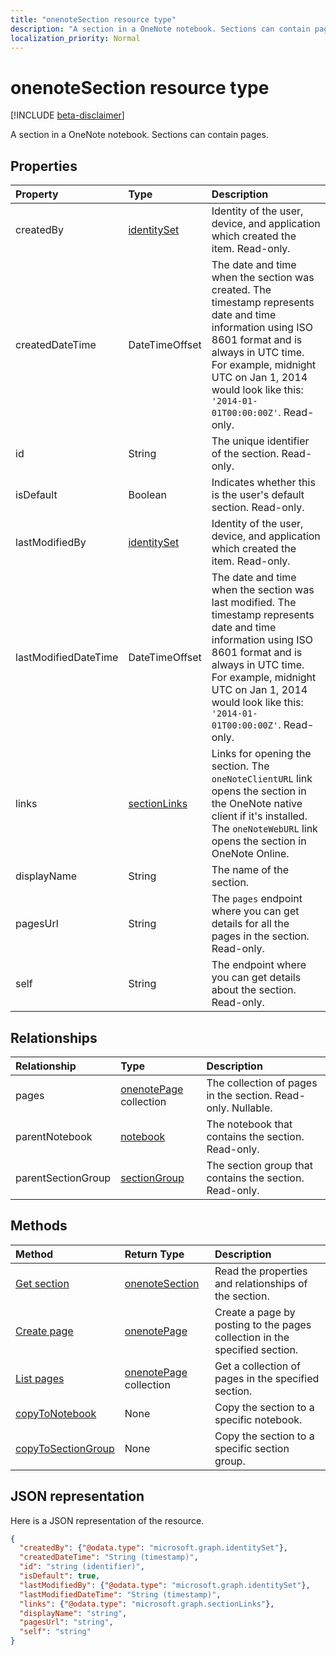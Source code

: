 ```yaml
---
title: "onenoteSection resource type"
description: "A section in a OneNote notebook. Sections can contain pages."
localization_priority: Normal
---
```


# onenoteSection resource type

[!INCLUDE [beta-disclaimer](../../includes/beta-disclaimer.md)]

A section in a OneNote notebook. Sections can contain pages.

## Properties
| Property	   | Type	|Description|
|:---------------|:--------|:----------|
|createdBy|[identitySet](identityset.md)|Identity of the user, device, and application which created the item. Read-only.|
|createdDateTime|DateTimeOffset|The date and time when the section was created. The timestamp represents date and time information using ISO 8601 format and is always in UTC time. For example, midnight UTC on Jan 1, 2014 would look like this: `'2014-01-01T00:00:00Z'`. Read-only.|
|id|String|The unique identifier of the section.  Read-only.|
|isDefault|Boolean|Indicates whether this is the user's default section. Read-only.|
|lastModifiedBy|[identitySet](identityset.md)|Identity of the user, device, and application which created the item. Read-only.|
|lastModifiedDateTime|DateTimeOffset|The date and time when the section was last modified. The timestamp represents date and time information using ISO 8601 format and is always in UTC time. For example, midnight UTC on Jan 1, 2014 would look like this: `'2014-01-01T00:00:00Z'`. Read-only.|
|links|[sectionLinks](sectionlinks.md)|Links for opening the section. The `oneNoteClientURL` link opens the section in the OneNote native client if it's installed. The `oneNoteWebURL` link opens the section in OneNote Online.|
|displayName|String|The name of the section. |
|pagesUrl|String|The `pages` endpoint where you can get details for all the pages in the section. Read-only.|
|self|String|The endpoint where you can get details about the section. Read-only.|

## Relationships
| Relationship | Type	|Description|
|:---------------|:--------|:----------|
|pages|[onenotePage](onenotepage.md) collection|The collection of pages in the section.  Read-only. Nullable.|
|parentNotebook|[notebook](notebook.md)|The notebook that contains the section.  Read-only.|
|parentSectionGroup|[sectionGroup](sectiongroup.md)|The section group that contains the section.  Read-only.|

## Methods

| Method		   | Return Type	|Description|
|:---------------|:--------|:----------|
|[Get section](../api/section-get.md) | [onenoteSection](onenotesection.md) |Read the properties and relationships of the section.|
|[Create page](../api/section-post-pages.md) |[onenotePage](onenotepage.md)| Create a page by posting to the pages collection in the specified section.|
|[List pages](../api/section-list-pages.md) |[onenotePage](onenotepage.md) collection| Get a collection of pages in the specified section.|
|[copyToNotebook](../api/section-copytonotebook.md)|None|Copy the section to a specific notebook.|
|[copyToSectionGroup](../api/section-copytosectiongroup.md)|None|Copy the section to a specific section group.|


## JSON representation

Here is a JSON representation of the resource.

<!-- {
  "blockType": "resource",
  "optionalProperties": [
    "pages",
    "parentNotebook",
    "parentSectionGroup"
  ],
  "@odata.type": "microsoft.graph.onenoteSection"
}-->

```json
{
  "createdBy": {"@odata.type": "microsoft.graph.identitySet"},
  "createdDateTime": "String (timestamp)",
  "id": "string (identifier)",
  "isDefault": true,
  "lastModifiedBy": {"@odata.type": "microsoft.graph.identitySet"},
  "lastModifiedDateTime": "String (timestamp)",
  "links": {"@odata.type": "microsoft.graph.sectionLinks"},
  "displayName": "string",
  "pagesUrl": "string",
  "self": "string"
}

```

<!-- uuid: 8fcb5dbc-d5aa-4681-8e31-b001d5168d79
2015-10-25 14:57:30 UTC -->
<!--
{
  "type": "#page.annotation",
  "description": "onenoteSection resource",
  "keywords": "",
  "section": "documentation",
  "tocPath": "",
  "suppressions": []
}
-->
